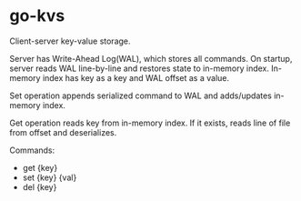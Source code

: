 # go-kvs

Client-server key-value storage.

Server has Write-Ahead Log(WAL), which stores all commands.
On startup, server reads WAL line-by-line and restores state to in-memory index.
In-memory index has key as a key and WAL offset as a value.

Set operation appends serialized command to WAL and adds/updates in-memory index.

Get operation reads key from in-memory index. If it exists, reads line of file from offset and deserializes. 

Commands:
- get {key}
- set {key} {val}
- del {key}